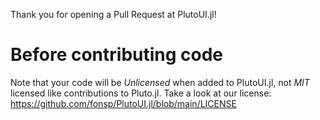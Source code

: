 Thank you for opening a Pull Request at PlutoUI.jl!

# Before contributing code
Note that your code will be _Unlicensed_ when added to PlutoUI.jl, not _MIT_ licensed like contributions to Pluto.jl. Take a look at our license: https://github.com/fonsp/PlutoUI.jl/blob/main/LICENSE

